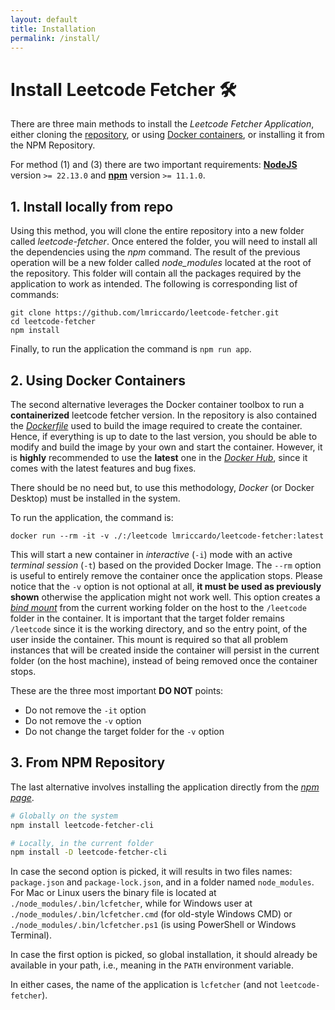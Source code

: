 ```yaml
---
layout: default
title: Installation
permalink: /install/
---
```


# Install Leetcode Fetcher 🛠️

There are three main methods to install the *Leetcode Fetcher Application*, either cloning the [repository](https://github.com/lmriccardo/leetcode-fetcher), 
or using [Docker containers](https://www.docker.com/resources/what-container/), or installing it from the NPM Repository.

For method (1) and (3) there are two important requirements: [**NodeJS**](https://nodejs.org/en/download) version `>= 22.13.0` 
and [**npm**](https://docs.npmjs.com/downloading-and-installing-node-js-and-npm) version `>= 11.1.0`.

## 1. Install locally from repo

Using this method, you will clone the entire repository into a new folder called *leetcode-fetcher*. Once entered the folder, you will need to install all the
dependencies using the *npm* command. The result of the previous operation will be a new folder called *node_modules* located at the root of the repository. This
folder will contain all the packages required by the application to work as intended. The following is corresponding list of commands:

```
git clone https://github.com/lmriccardo/leetcode-fetcher.git
cd leetcode-fetcher
npm install
```

Finally, to run the application the command is `npm run app`.

## 2. Using Docker Containers

The second alternative leverages the Docker container toolbox to run a **containerized** leetcode fetcher version. In the repository is also contained
the [*Dockerfile*](https://github.com/lmriccardo/leetcode-fetcher/blob/master/Dockerfile) used to build the image required to create the container. Hence,
if everything is up to date to the last version, you should be able to modify and build the image by your own and start the container. However, it is **highly**
recommended to use the **latest** one in the [*Docker Hub*](https://hub.docker.com/repository/docker/lmriccardo/leetcode-fetcher/general), since it comes with the latest features and bug fixes.

There should be no need but, to use this methodology, *Docker* (or Docker Desktop) must be installed in the system. 

To run the application, the command is:

```
docker run --rm -it -v ./:/leetcode lmriccardo/leetcode-fetcher:latest
```

This will start a new container in *interactive* (`-i`) mode with an active *terminal session* (`-t`) based on the provided Docker Image. The `--rm` option is
useful to entirely remove the container once the application stops. Please notice that the `-v` option is not optional at all, **it must be used as previously shown** otherwise the application might not work well. This option creates a [*bind mount*](https://docs.docker.com/engine/storage/bind-mounts/) from the current
working folder on the host to the `/leetcode` folder in the container. It is important that the target folder remains `/leetcode` since it is the working directory,
and so the entry point, of the user inside the container. This mount is required so that all problem instances that will be created inside the container will persist
in the current folder (on the host machine), instead of being removed once the container stops.

These are the three most important **DO NOT** points:

- Do not remove the `-it` option
- Do not remove the `-v` option
- Do not change the target folder for the `-v` option

## 3. From NPM Repository

The last alternative involves installing the application directly from the [*npm page*](https://www.npmjs.com/package/leetcode-fetcher-cli).

```bash
# Globally on the system
npm install leetcode-fetcher-cli

# Locally, in the current folder
npm install -D leetcode-fetcher-cli
```

In case the second option is picked, it will results in two files names: `package.json` and `package-lock.json`, and in a folder named `node_modules`. For Mac
or Linux users the binary file is located at `./node_modules/.bin/lcfetcher`, while for Windows user at `./node_modules/.bin/lcfetcher.cmd` (for old-style
Windows CMD) or `./node_modules/.bin/lcfetcher.ps1` (is using PowerShell or Windows Terminal). 

In case the first option is picked, so global installation, it should already be available in your path, i.e., meaning in the `PATH` environment variable.

In either cases, the name of the application is `lcfetcher` (and not `leetcode-fetcher`).